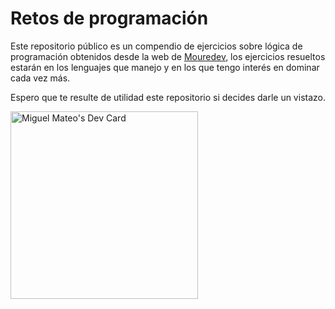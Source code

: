 # Retos de programación

Este repositorio público es un compendio de ejercicios sobre lógica de programación obtenidos desde la web de [Mouredev](https://retosdeprogramacion.com/semanales2022), los ejercicios resueltos estarán en los lenguajes que manejo y en los que tengo interés en dominar cada vez más.

Espero que te resulte de utilidad este repositorio si decides darle un vistazo.

<a href="https://app.daily.dev/MiguelMateot"><img src="https://api.daily.dev/devcards/d1a761016ef94813811480b4d08390c4.png?r=vip" width="300" alt="Miguel Mateo's Dev Card"/></a>